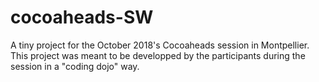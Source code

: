 # cocoaheads-SW
A tiny project for the October 2018's Cocoaheads session in Montpellier. This project was meant to be developped by the participants during the session in a "coding dojo" way. 
